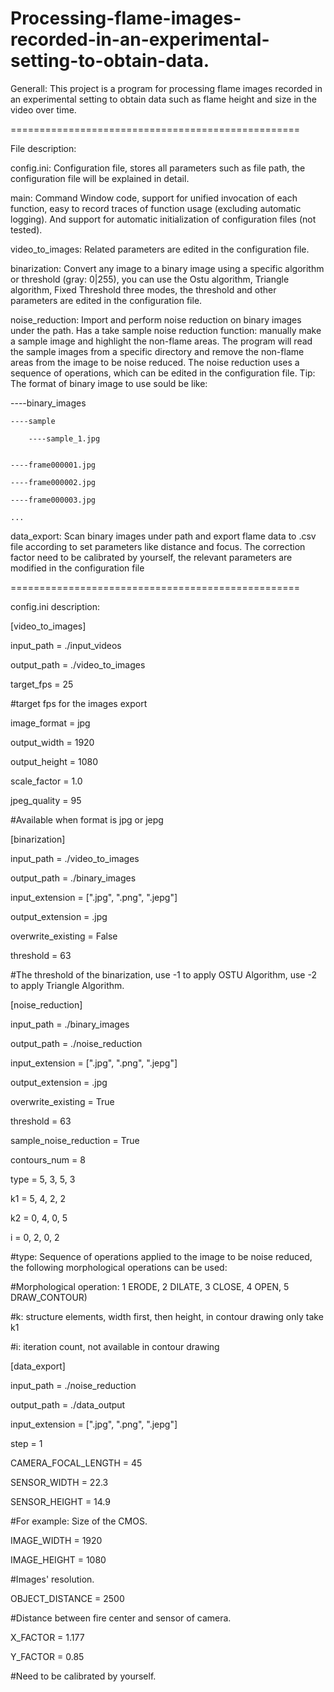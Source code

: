 # Processing-flame-images-recorded-in-an-experimental-setting-to-obtain-data.

Generall:
This project is a program for processing flame images recorded in an experimental setting to obtain data such as flame height and size in the video over time.


==================================================


File description: 

config.ini: 
Configuration file, stores all parameters such as file path, the configuration file will be explained in detail.


main:
Command Window code, support for unified invocation of each function, easy to record traces of function usage (excluding automatic logging). And support for automatic initialization of configuration files (not tested).


video_to_images: 
Related parameters are edited in the configuration file.


binarization: 
Convert any image to a binary image using a specific algorithm or threshold (gray: 0|255), you can use the Ostu algorithm, Triangle algorithm, Fixed Threshold three modes, the threshold and other parameters are edited in the configuration file.


noise_reduction: 
Import and perform noise reduction on binary images under the path. Has a take sample noise reduction function: manually make a sample image and highlight the non-flame areas. The program will read the sample images from a specific directory and remove the non-flame areas from the image to be noise reduced. The noise reduction uses a sequence of operations, which can be edited in the configuration file.
Tip: The format of binary image to use sould be like:



----binary_images

    ----sample
    
        ----sample_1.jpg
        

    ----frame000001.jpg

    ----frame000002.jpg

    ----frame000003.jpg

    ...



data_export: 
Scan binary images under path and export flame data to .csv file according to set parameters like distance and focus. The correction factor need to be calibrated by yourself, the relevant parameters are modified in the configuration file


==================================================


config.ini description:

[video_to_images]

input_path = ./input_videos

output_path = ./video_to_images

target_fps = 25

#target fps for the images export

image_format = jpg

output_width = 1920

output_height = 1080

scale_factor = 1.0

jpeg_quality = 95

#Available when format is jpg or jepg


[binarization]

input_path = ./video_to_images

output_path = ./binary_images

input_extension = [".jpg", ".png", ".jepg"]

output_extension = .jpg

overwrite_existing = False

threshold = 63

#The threshold of the binarization, use -1 to apply OSTU Algorithm, use -2 to apply Triangle Algorithm.


[noise_reduction]

input_path = ./binary_images

output_path = ./noise_reduction

input_extension = [".jpg", ".png", ".jepg"]

output_extension = .jpg

overwrite_existing = True

threshold = 63

sample_noise_reduction = True

contours_num = 8

type = 5, 3, 5, 3

k1 = 5, 4, 2, 2

k2 = 0, 4, 0, 5

i = 0, 2, 0, 2

#type: Sequence of operations applied to the image to be noise reduced, the following morphological operations can be used:

#Morphological operation: 1 ERODE, 2 DILATE, 3 CLOSE, 4 OPEN, 5 DRAW_CONTOUR)

#k: structure elements, width first, then height, in contour drawing only take k1 

#i: iteration count, not available in contour drawing


[data_export]

input_path = ./noise_reduction

output_path = ./data_output

input_extension = [".jpg", ".png", ".jepg"]

step = 1

CAMERA_FOCAL_LENGTH = 45

SENSOR_WIDTH = 22.3

SENSOR_HEIGHT = 14.9

#For example: Size of the CMOS.

IMAGE_WIDTH = 1920

IMAGE_HEIGHT = 1080

#Images' resolution.

OBJECT_DISTANCE = 2500

#Distance between fire center and sensor of camera.

X_FACTOR = 1.177

Y_FACTOR = 0.85

#Need to be calibrated by yourself.
